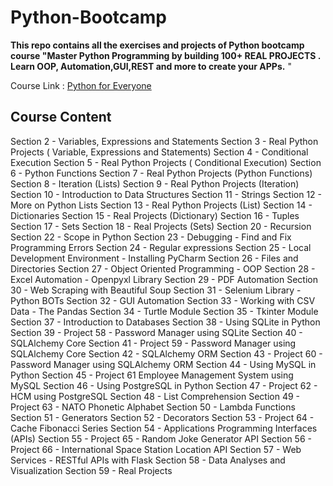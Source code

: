 # Python-Bootcamp

**This repo contains all the exercises and projects of Python bootcamp course "Master Python Programming by building 100+ REAL PROJECTS . Learn OOP, Automation,GUI,REST and more to create your APPs.**
"

Course Link : [Python for Everyone](https://www.udemy.com/course/python-foreveryone/learn/)

## Course Content
Section 2 - Variables, Expressions and Statements
Section 3 - Real Python Projects ( Variable, Expressions and Statements)
Section 4 - Conditional Execution
Section 5 - Real Python Projects ( Conditional Execution)
Section 6 - Python Functions
Section 7 - Real Python Projects (Python Functions)
Section 8 - Iteration (Lists)
Section 9 - Real Python Projects (Iteration)
Section 10 - Introduction to Data Structures
Section 11 - Strings
Section 12 - More on Python Lists
Section 13 - Real Python Projects (List)
Section 14 - Dictionaries
Section 15 - Real Projects (Dictionary)
Section 16 - Tuples
Section 17 - Sets
Section 18 - Real Projects (Sets)
Section 20 - Recursion
Section 22 - Scope in Python
Section 23 - Debugging - Find and Fix Programming Errors
Section 24 - Regular expressions
Section 25 - Local Development Environment - Installing PyCharm
Section 26 - Files and Directories
Section 27 - Object Oriented Programming - OOP
Section 28 - Excel Automation - Openpyxl Library
Section 29 - PDF Automation
Section 30 - Web Scraping with Beautiful Soup
Section 31 - Selenium Library - Python BOTs
Section 32 - GUI Automation
Section 33 - Working with CSV Data - The Pandas
Section 34 - Turtle Module
Section 35 - Tkinter Module
Section 37 - Introduction to Databases
Section 38 - Using SQLite in Python
Section 39 - Project 58 - Password Manager using SQLite
Section 40 - SQLAlchemy Core
Section 41 - Project 59 -  Password Manager using SQLAlchemy Core
Section 42 - SQLAlchemy ORM
Section 43 - Project 60 -  Password Manager using SQLAlchemy ORM
Section 44 -  Using MySQL in Python
Section 45 - Project 61 Employee Management System using MySQL
Section 46 -  Using PostgreSQL in Python
Section 47 -  Project 62 - HCM using PostgreSQL
Section 48 - List Comprehension
Section 49 - Project 63 - NATO Phonetic Alphabet
Section 50 - Lambda Functions
Section 51 - Generators
Section 52 - Decorators
Section 53 - Project 64 - Cache Fibonacci Series
Section 54 - Applications Programming Interfaces (APIs)
Section 55 - Project 65 - Random Joke Generator API
Section 56 - Project 66 - International Space Station Location API
Section 57 - Web Services - RESTful APIs with Flask
Section 58 - Data Analyses and Visualization
Section 59 - Real Projects


